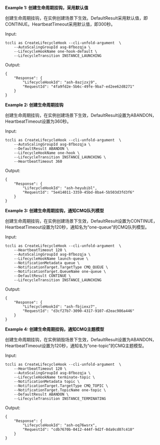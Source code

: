 **Example 1: 创建生命周期挂钩，采用默认值**

创建生命周期挂钩，在实例创建场景下生效。DefaultResult采用默认值，即CONTINUE。HeartbeatTimeout采用默认值，即300秒。

Input: 

```
tccli as CreateLifecycleHook --cli-unfold-argument  \
    --AutoScalingGroupId asg-8fbozqja \
    --LifecycleHookName one-hook-default \
    --LifecycleTransition INSTANCE_LAUNCHING
```

Output: 
```
{
    "Response": {
        "LifecycleHookId": "ash-8azjzxj9",
        "RequestId": "4fa9fd2e-5b6c-49fe-9ba7-ed2ee62d8271"
    }
}
```

**Example 2: 创建生命周期挂钩**

创建生命周期挂钩，在实例创建场景下生效，DefaultResult设置为ABANDON，HeartbeatTimeout设置为360秒。

Input: 

```
tccli as CreateLifecycleHook --cli-unfold-argument  \
    --AutoScalingGroupId asg-8fbozqja \
    --DefaultResult ABANDON \
    --LifecycleHookName one-hook \
    --LifecycleTransition INSTANCE_LAUNCHING \
    --HeartbeatTimeout 360
```

Output: 
```
{
    "Response": {
        "LifecycleHookId": "ash-heyubibl",
        "RequestId": "5e414011-3359-45bd-8ba4-5b503d3fd3f6"
    }
}
```

**Example 3: 创建生命周期挂钩，通知CMQ队列模型**

创建生命周期挂钩，在实例创建场景下生效，DefaultResult设置为CONTINUE，HeartbeatTimeout设置为120秒，通知名为“one-queue”的CMQ队列模型。

Input: 

```
tccli as CreateLifecycleHook --cli-unfold-argument  \
    --HeartbeatTimeout 120 \
    --AutoScalingGroupId asg-8fbozqja \
    --LifecycleHookName launch-queue \
    --NotificationMetadata queue \
    --NotificationTarget.TargetType CMQ_QUEUE \
    --NotificationTarget.QueueName one-queue \
    --DefaultResult CONTINUE \
    --LifecycleTransition INSTANCE_LAUNCHING
```

Output: 
```
{
    "Response": {
        "LifecycleHookId": "ash-fbjiexz7",
        "RequestId": "d3cf27b7-3090-4317-9107-d2eac986a446"
    }
}
```

**Example 4: 创建生命周期挂钩，通知CMQ主题模型**

创建生命周期挂钩，在实例销毁场景下生效，DefaultResult设置为ABANDON，HeartbeatTimeout设置为120秒，通知名为“one-topic”的CMQ主题模型。

Input: 

```
tccli as CreateLifecycleHook --cli-unfold-argument  \
    --HeartbeatTimeout 120 \
    --AutoScalingGroupId asg-8fbozqja \
    --LifecycleHookName terminate-topic \
    --NotificationMetadata topic \
    --NotificationTarget.TargetType CMQ_TOPIC \
    --NotificationTarget.TopicName one-topic \
    --DefaultResult ABANDON \
    --LifecycleTransition INSTANCE_TERMINATING
```

Output: 
```
{
    "Response": {
        "LifecycleHookId": "ash-oq76wsrx",
        "RequestId": "cdb7670b-0412-444f-9d2f-0da9cd07c410"
    }
}
```

